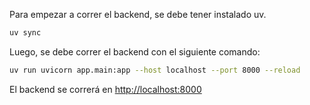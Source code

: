 Para empezar a correr el backend, se debe tener instalado uv.

```bash
uv sync
```

Luego, se debe correr el backend con el siguiente comando:

```bash
uv run uvicorn app.main:app --host localhost --port 8000 --reload
```

El backend se correrá en <http://localhost:8000>

